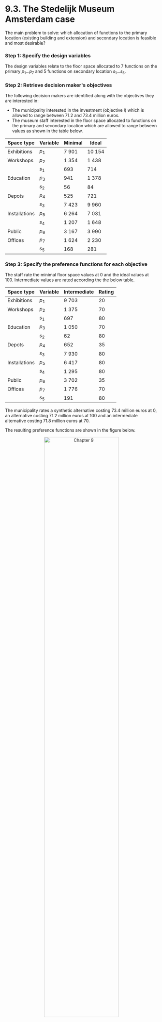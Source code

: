 # 9.3. The Stedelijk Museum Amsterdam case

The main problem to solve: which allocation of functions to the primary location (existing building and extension) and secondary location is feasible and most desirable?

### Step 1: Specify the design variables

The design variables relate to the floor space allocated to 7 functions on the primary $p_1 \ldots p_7$ and 5 functions on secondary location $s_1 \ldots s_5$. 

### Step 2: Retrieve decision maker's objectives

The following decision makers are identified along with the objectives they are interested in:

* The municipality interested in the investment (objective $i$) which is allowed to range between 71.2 and 73.4 million euros.
* The museum staff interested in the floor space allocated to functions on the primary and secondary location which are allowed to range between values as shown in the table below.

| Space type    | Variable | Minimal | Ideal  |
| ------------- | -------- | ------- | ------ |
| Exhibitions   | $p_1$    | 7 901   | 10 154 |
| Workshops     | $p_2$    | 1 354   | 1 438  |
|               | $s_1$    | 693     | 714    |
| Education     | $p_3$    | 941     | 1 378  |
|               | $s_2$    | 56      | 84     |
| Depots        | $p_4$    | 525     | 721    |
|               | $s_3$    | 7 423   | 9 960  |
| Installations | $p_5$    | 6 264   | 7 031  |
|               | $s_4$    | 1 207   | 1 648  |
| Public        | $p_6$    | 3 167   | 3 990  |
| Offices       | $p_7$    | 1 624   | 2 230  |
|               | $s_5$    | 168     | 281    |

### Step 3: Specify the preference functions for each objective

The staff rate the minimal floor space values at 0 and the ideal values at 100. Intermediate values are rated according the the below table.

| Space type    | Variable | Intermediate | Rating |
| ------------- | -------- | ------------ | ------ |
| Exhibitions   | $p_1$    | 9 703        | 20     | 
| Workshops     | $p_2$    | 1 375        | 70     |
|               | $s_1$    | 697          | 80     |
| Education     | $p_3$    | 1 050        | 70     |
|               | $s_2$    | 62           | 80     |
| Depots        | $p_4$    | 652          | 35     |
|               | $s_3$    | 7 930        | 80     |
| Installations | $p_5$    | 6 417        | 80     |
|               | $s_4$    | 1 295        | 80     |
| Public        | $p_6$    | 3 702        | 35     |
| Offices       | $p_7$    | 1 776        | 70     |
|               | $s_5$    | 191          | 80     |

The municipality rates a synthetic alternative costing 73.4 million euros at 0, an alternative costing 71.2 million euros at 100 and an intermediate alternative costing 71.8 million euros at 70.

The resulting preference functions are shown in the figure below.

<div style="text-align: center;">
  <img src="./images/smafunctions.png" alt="Chapter 9" width="70%">
</div>


### Step 4: To each objective assign decision maker's weights

For this problem the weights are assumed to be equal, i.e. $w_1 \ldots w_{13} = \frac{1}{13}$.

### Step 5: Determine the design constraints

For this experiment the first design constraint relates the floor space and the investment.

The first constraint ensures that the maximum allowed investment cannot be exceeded:

$$
(2\,580 - 2\,950) 14\,142 + 2\,950 \sum_{i=1}^7 p_i+1\,400\sum_{i=1}^5 s_i \leq 74\,000\,000
$$

The second constraint relates the floor space on the central location to the capacity of the existing building and extension:

$$
\sum_{i=1}^7 p_i \leq 14\,142+24\,007
$$

The third relates the floor space on the secondary location to the capacity of the building on the secondary location:

$$
\sum_{i=1}^5 s_i \leq 13\,000
$$

### Find the optimal design having the highest preference score

Running the optimization yields a **local optimal design configuration** [^1] as shown in the figure below. Note that the municipality has 'only' $1/13$th of the weight and that the museum staff has $12/13$th of the weight. This may be debatable, and it is up to the reader to change the model so that both stakeholders have the same weight attached

<div style="text-align: center;">
  <img src="./images/smaresult.png" alt="Chapter 9" width="70%">
</div>






[^1]: The nature of non-linear optimization is such that, if the problem's feasible set is non-empty, it can only find a so-called local optimum. As a result, it may be that, depending on the start point of the search, your optimization run finds a different optimal solution than presented here. This is drawback of non-linear optimization.